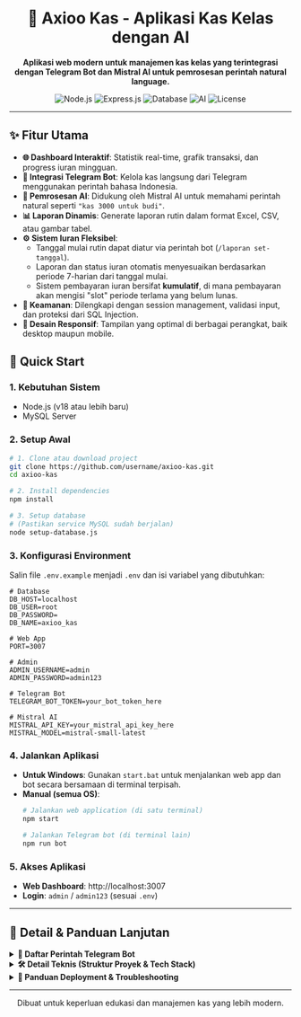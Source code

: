 <div align="center">

# 🏦 Axioo Kas - Aplikasi Kas Kelas dengan AI

**Aplikasi web modern untuk manajemen kas kelas yang terintegrasi dengan Telegram Bot dan Mistral AI untuk pemrosesan perintah natural language.**

<p>
  <img alt="Node.js" src="https://img.shields.io/badge/Node.js-18.x-green?style=for-the-badge&logo=node.js">
  <img alt="Express.js" src="https://img.shields.io/badge/Express.js-4.x-lightgrey?style=for-the-badge&logo=express">
  <img alt="Database" src="https://img.shields.io/badge/Database-MySQL-blue?style=for-the-badge&logo=mysql">
  <img alt="AI" src="https://img.shields.io/badge/AI-Mistral-orange?style=for-the-badge">
  <img alt="License" src="https://img.shields.io/badge/License-MIT-purple?style=for-the-badge">
</p>

</div>

---

## ✨ Fitur Utama

- **🌐 Dashboard Interaktif**: Statistik real-time, grafik transaksi, dan progress iuran mingguan.
- **🤖 Integrasi Telegram Bot**: Kelola kas langsung dari Telegram menggunakan perintah bahasa Indonesia.
- **🧠 Pemrosesan AI**: Didukung oleh Mistral AI untuk memahami perintah natural seperti `"kas 3000 untuk budi"`.
- **📊 Laporan Dinamis**: Generate laporan rutin dalam format Excel, CSV, atau gambar tabel.
- **⚙️ Sistem Iuran Fleksibel**:
    - Tanggal mulai rutin dapat diatur via perintah bot (`/laporan set-tanggal`).
    - Laporan dan status iuran otomatis menyesuaikan berdasarkan periode 7-harian dari tanggal mulai.
    - Sistem pembayaran iuran bersifat **kumulatif**, di mana pembayaran akan mengisi "slot" periode terlama yang belum lunas.
- **🔐 Keamanan**: Dilengkapi dengan session management, validasi input, dan proteksi dari SQL Injection.
- **📱 Desain Responsif**: Tampilan yang optimal di berbagai perangkat, baik desktop maupun mobile.

## 🚀 Quick Start

### 1. Kebutuhan Sistem
- Node.js (v18 atau lebih baru)
- MySQL Server

### 2. Setup Awal
```bash
# 1. Clone atau download project
git clone https://github.com/username/axioo-kas.git
cd axioo-kas

# 2. Install dependencies
npm install

# 3. Setup database
# (Pastikan service MySQL sudah berjalan)
node setup-database.js
```

### 3. Konfigurasi Environment
Salin file `.env.example` menjadi `.env` dan isi variabel yang dibutuhkan:
```env
# Database
DB_HOST=localhost
DB_USER=root
DB_PASSWORD=
DB_NAME=axioo_kas

# Web App
PORT=3007

# Admin
ADMIN_USERNAME=admin
ADMIN_PASSWORD=admin123

# Telegram Bot
TELEGRAM_BOT_TOKEN=your_bot_token_here

# Mistral AI
MISTRAL_API_KEY=your_mistral_api_key_here
MISTRAL_MODEL=mistral-small-latest
```

### 4. Jalankan Aplikasi
- **Untuk Windows**: Gunakan `start.bat` untuk menjalankan web app dan bot secara bersamaan di terminal terpisah.
- **Manual (semua OS)**:
  ```bash
  # Jalankan web application (di satu terminal)
  npm start

  # Jalankan Telegram bot (di terminal lain)
  npm run bot
  ```

### 5. Akses Aplikasi
- **Web Dashboard**: http://localhost:3007
- **Login**: `admin` / `admin123` (sesuai `.env`)

---

## 📖 Detail & Panduan Lanjutan

<details>
<summary><strong>🤖 Daftar Perintah Telegram Bot</strong></summary>

### Perintah Dasar
- `/start` - Menampilkan menu utama dan panduan singkat.
- `/saldo` - Mengecek saldo kas terkini dan statistik umum.
- `/help` - Menampilkan panduan penggunaan bot yang lebih lengkap.

### Transaksi
- `/iuran [nama] [jumlah]` - Mencatat pembayaran iuran untuk seorang siswa.
- `/tambah [jumlah] [deskripsi]` - Mencatat pemasukan umum di luar iuran siswa (misal: donasi).
- `/kurang [jumlah] [deskripsi]` - Mencatat pengeluaran kas.

### Laporan & Status
- `/iuran status` - Menampilkan status pembayaran iuran kumulatif semua siswa.
- `/riwayat` - Melihat 10 transaksi terakhir yang tercatat.
- `/siswa` - Menampilkan daftar semua siswa yang aktif.

### Laporan Lanjutan
- `/laporan` - Menampilkan menu untuk mengelola laporan otomatis.
- `/laporan test [format]` - Mengirim laporan tes dengan format tertentu (`text`, `excel`, `csv`, `image`).
- `/laporan jadwal [cron_expression]` - Mengubah jadwal pengiriman laporan otomatis.
- `/laporan set-tanggal [YYYY-MM-DD]` - **Penting!** Mengatur tanggal dimulainya siklus iuran rutin.

### Perintah AI
- `/ai [perintah]` - Memproses perintah kompleks menggunakan AI.
- Anda juga bisa mengirim perintah natural language secara langsung tanpa diawali `/ai`.
  - **Contoh**: `bayar kas 6000 untuk muzaki dan nanda`, `beli spidol 15rb`, `dapat donasi 50000 dari kepsek`

</details>

<details>
<summary><strong>🛠️ Detail Teknis (Struktur Proyek & Tech Stack)</strong></summary>

### Struktur Proyek
```
axioo-kas/
├── config/          # Konfigurasi database & AI
├── controllers/     # Logika bisnis aplikasi
├── models/          # Model dan interaksi database
├── routes/          # Rute Express.js
├── services/        # Servis untuk logika spesifik (laporan, AI, dll.)
├── views/           # Template EJS untuk tampilan web
├── app.js           # Entry point utama aplikasi web
├── telegram-bot.js  # Entry point untuk Telegram bot
└── setup-database.js # Skrip untuk inisialisasi database
```

### Tech Stack
- **Backend**: Node.js, Express.js
- **Database**: MySQL (dengan `mysql2`)
- **Frontend**: EJS, Bootstrap 5, Chart.js
- **Bot**: `node-telegram-bot-api`
- **AI**: Mistral AI API
- **Lainnya**: `dotenv`, `express-session`, `cors`

</details>

<details>
<summary><strong>🚀 Panduan Deployment & Troubleshooting</strong></summary>

### Deployment dengan PM2
1. Install PM2 secara global: `npm install -g pm2`
2. Start aplikasi web: `pm2 start app.js --name "axioo-kas-web"`
3. Start bot: `pm2 start telegram-bot.js --name "axioo-kas-bot"`
4. Simpan konfigurasi: `pm2 save`
5. Atur agar PM2 berjalan saat startup: `pm2 startup`

### Troubleshooting Umum
- **Gagal Koneksi Database**: Pastikan service MySQL berjalan dan konfigurasi di `.env` sudah benar.
- **Bot Tidak Merespon**: Cek `TELEGRAM_BOT_TOKEN` di `.env`. Pastikan token valid dan bot memiliki koneksi internet.
- **AI Tidak Bekerja**: Cek `MISTRAL_API_KEY` dan pastikan kuota API Anda masih tersedia.
- **Port Sudah Digunakan**: Ubah `PORT` di `.env` atau matikan proses lain yang menggunakan port tersebut.

</details>

---
<div align="center">
  <p>Dibuat untuk keperluan edukasi dan manajemen kas yang lebih modern.</p>
</div>
